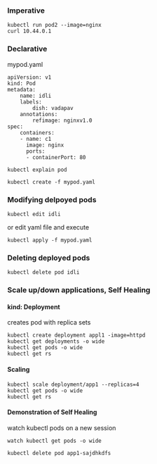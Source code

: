 ### Imperative
```
kubectl run pod2 --image=nginx  
curl 10.44.0.1                                         
```

### Declarative
mypod.yaml
```
apiVersion: v1
kind: Pod
metadata:
    name: idli
    labels:
        dish: vadapav
    annotations:
        refimage: nginxv1.0
spec:
    containers:
    - name: c1
      image: nginx
      ports:
      - containerPort: 80
```

```
kubectl explain pod
```

```
kubectl create -f mypod.yaml  
```

### Modifying delpoyed pods
```
kubectl edit idli
```
or
edit yaml file
and execute
```
kubectl apply -f mypod.yaml
```

### Deleting deployed pods
```
kubectl delete pod idli
```

### Scale up/down applications, Self Healing

#### kind: Deployment
creates pod with replica sets
```
kubectl create deployment appl1 -image=httpd
kubectl get deployments -o wide
kubectl get pods -o wide
kubectl get rs
```

#### Scaling
```
kubectl scale deployment/app1 --replicas=4
kubectl get pods -o wide
kubectl get rs
```

#### Demonstration of Self Healing
watch kubectl pods on a new session
```
watch kubectl get pods -o wide
```

```
kubectl delete pod app1-sajdhkdfs
```


